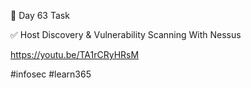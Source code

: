 🎯 Day 63 Task


✅ Host Discovery & Vulnerability Scanning With Nessus


https://youtu.be/TA1rCRyHRsM


#infosec #learn365
